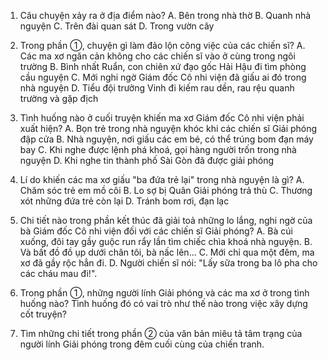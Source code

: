 1. Câu chuyện xảy ra ở địa điểm nào?
   A. Bên trong nhà thờ
   B. Quanh nhà nguyện
   C. Trên đài quan sát
   D. Trong vườn cây

2. Trong phần ①, chuyện gì làm đảo lộn công việc của các chiến sĩ?
   A. Các ma xơ ngăn cản không cho các chiến sĩ vào ở cùng trong ngôi trường
   B. Bình nhất Ruẩn, con chiên xứ đạo gốc Hải Hậu đi tìm phòng cầu nguyện
   C. Mới nghi ngờ Giám đốc Cô nhi viện đã giấu ai đó trong nhà nguyện
   D. Tiểu đội trưởng Vinh đi kiếm rau dền, rau rệu quanh trường và gặp địch

3. Tình huống nào ở cuối truyện khiến ma xơ Giám đốc Cô nhi viện phải xuất hiện?
   A. Bọn trẻ trong nhà nguyện khóc khi các chiến sĩ Giải phóng đập cửa
   B. Nhà nguyện, nơi giấu các em bé, có thể trúng bom đạn máy bay
   C. Khi nghe được lệnh phá khoá, gọi hàng người trốn trong nhà nguyện
   D. Khi nghe tin thành phố Sài Gòn đã được giải phóng

4. Lí do khiến các ma xơ giấu "ba đứa trẻ lại" trong nhà nguyện là gì?
   A. Chăm sóc trẻ em mồ côi
   B. Lo sợ bị Quân Giải phóng trả thù
   C. Thương xót những đứa trẻ còn lại
   D. Tránh bom rơi, đạn lạc

5. Chi tiết nào trong phần kết thúc đã giải toả những lo lắng, nghi ngờ của bà Giám đốc Cô nhi viện đối với các chiến sĩ Giải phóng?
   A. Bà cúi xuống, đôi tay gầy guộc run rẩy lần tìm chiếc chìa khoá nhà nguyện.
   B. Và bất đồ đồ ụp dưới chân tôi, bà nấc lên...
   C. Mới chỉ qua một đêm, ma xơ đã gầy rộc hẳn đi.
   D. Người chiến sĩ nói: "Lấy sữa trong ba lô pha cho các cháu mau đi!".

6. Trong phần ①, những người lính Giải phóng và các ma xơ ở trong tình huống nào? Tình huống đó có vai trò như thế nào trong việc xây dựng cốt truyện?

7. Tìm những chi tiết trong phần ② của văn bản miêu tả tâm trạng của người lính Giải phóng trong đêm cuối cùng của chiến tranh.